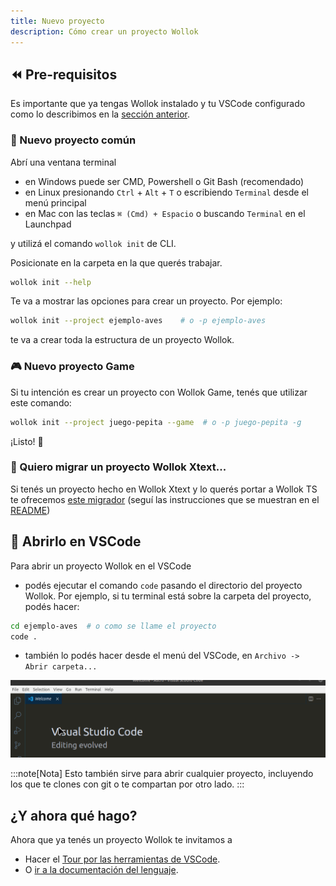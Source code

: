 ```yaml
---
title: Nuevo proyecto
description: Cómo crear un proyecto Wollok
---
```


## ⏪ Pre-requisitos

Es importante que ya tengas Wollok instalado y tu VSCode configurado como lo describimos en la [sección anterior](/getting_started/installation).

### 🚀 Nuevo proyecto común

Abrí una ventana terminal

- en Windows puede ser CMD, Powershell o Git Bash (recomendado)
- en Linux presionando `Ctrl` + `Alt` + `T` o escribiendo `Terminal` desde el menú principal
- en Mac con las teclas `⌘ (Cmd) + Espacio` o buscando `Terminal` en el Launchpad

y utilizá el comando `wollok init` de CLI.

Posicionate en la carpeta en la que querés trabajar.

```bash
wollok init --help
```

Te va a mostrar las opciones para crear un proyecto. Por ejemplo:

```bash
wollok init --project ejemplo-aves    # o -p ejemplo-aves
```

te va a crear toda la estructura de un proyecto Wollok.

### 🎮 Nuevo proyecto Game

Si tu intención es crear un proyecto con Wollok Game, tenés que utilizar este comando:

```bash
wollok init --project juego-pepita --game  # o -p juego-pepita -g
```

¡Listo! 🌟

### 🔁 Quiero migrar un proyecto Wollok Xtext...

Si tenés un proyecto hecho en Wollok Xtext y lo querés portar a Wollok TS te ofrecemos [este migrador](https://github.com/fdodino/migrador-wollok-ts/blob/main/migrar-wollok-ts.sh) (seguí las instrucciones que se muestran en el [README](https://github.com/fdodino/migrador-wollok-ts/blob/main/README.md))


## 📄 Abrirlo en VSCode

Para abrir un proyecto Wollok en el VSCode

- podés ejecutar el comando `code` pasando el directorio del proyecto Wollok. Por ejemplo, si tu terminal está sobre la carpeta del proyecto, podés hacer:

```bash
cd ejemplo-aves  # o como se llame el proyecto
code .
```

- también lo podés hacer desde el menú del VSCode, en `Archivo -> Abrir carpeta...`

![Execute wollok ts cli](../../../assets/vsc-open-project-1.gif)


:::note[Nota]
Esto también sirve para abrir cualquier proyecto, incluyendo los que te clones con git o te compartan por otro lado.
:::

## ¿Y ahora qué hago?

Ahora que ya tenés un proyecto Wollok te invitamos a

- Hacer el [Tour por las herramientas de VSCode](/website-wollok-ts/tour/console).
- O [ir a la documentación del lenguaje](/website-wollok-ts/documentation/introduction).
